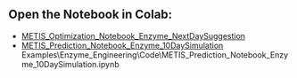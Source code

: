 ## Open the Notebook in Colab:
* [METIS_Optimization_Notebook_Enzyme_NextDaySuggestion](https://colab.research.google.com/github/amirpandi/METIS/blob/main/Examples/Enzyme_Engineering/Code/METIS_Optimization_Notebook_Enzyme_NextDaySuggestion.ipynb)
* [METIS_Prediction_Notebook_Enzyme_10DaySimulation](https://colab.research.google.com/github/amirpandi/METIS/blob/main/Examples/Enzyme_Engineering/Code/METIS_Prediction_Notebook_Enzyme_10DaySimulation.ipynb) Examples\Enzyme_Engineering\Code\METIS_Prediction_Notebook_Enzyme_10DaySimulation.ipynb
